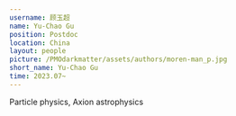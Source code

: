 ```yaml
---
username: 顾玉超
name: Yu-Chao Gu
position: Postdoc
location: China
layout: people
picture: /PMOdarkmatter/assets/authors/moren-man_p.jpg
short_name: Yu-Chao Gu
time: 2023.07~
---
```


Particle physics, Axion astrophysics
